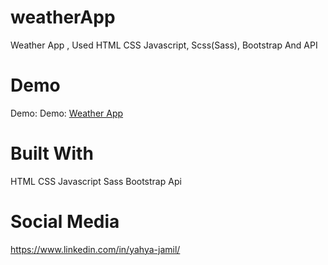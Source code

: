 # weatherApp
Weather App ,  Used HTML CSS Javascript, Scss(Sass), Bootstrap And API

# Demo
Demo: Demo: [Weather App](https://yahyajamil.github.io/weatherApp/)

# Built With
HTML CSS Javascript Sass Bootstrap Api

# Social Media

https://www.linkedin.com/in/yahya-jamil/
